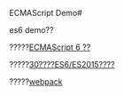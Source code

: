 ECMAScript Demo#

es6 demo??

?????<a href="http://es6.ruanyifeng.com/" rel="nofollow">ECMAScript 6 ??</a>

?????<a href="https://segmentfault.com/a/1190000004365693" rel="nofollow">30????ES6/ES2015????</a>

?????<a href="https://segmentfault.com/a/1190000006964335" rel="nofollow">webpack</a>